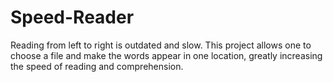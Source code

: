 # Speed-Reader
Reading from left to right is outdated and slow. This project allows one to choose a file and make the words appear in one location, greatly increasing the speed of reading and comprehension.
